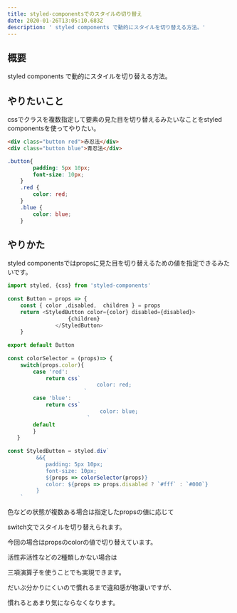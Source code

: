 ```yaml
---
title: styled-componentsでのスタイルの切り替え
date: 2020-01-26T13:05:10.683Z
description: ' styled components で動的にスタイルを切り替える方法。'
---
```

## 概要

styled components で動的にスタイルを切り替える方法。

## やりたいこと

cssでクラスを複数指定して要素の見た目を切り替えるみたいなことをstyled componentsを使ってやりたい。
```html
<div class="button red">赤忍法</div>
<div class="button blue">青忍法</div>
```
```css
.button{
    	padding: 5px 10px;
    	font-size: 10px;
    }
    .red {
    	color: red;
    }
    .blue {
    	color: blue;
    }
```
## やりかた

styled componentsではpropsに見た目を切り替えるための値を指定できるみたいです。
```javascript
import styled, {css} from 'styled-components'
    
const Button = props => {
    const { color ,disabled,  children } = props 
    return <StyledButton color={color} disabled={disabled}>
                   {children}
               </StyledButton>
    }
    
export default Button
    
const colorSelector = (props)=> {
    switch(props.color){
    	case 'red':
    	    return css`
    						color: red;
    					`
    	case 'blue':
    	    return css`
    						 color: blue;
    					 `
    	default
    	}
   }
    
const StyledButton = styled.div`
    	 &&{
    		padding: 5px 10px;
    		font-size: 10px;
    		${props => colorSelector(props)}
    		color: ${props => props.disabled ? `#fff` : `#000`}
    	 }
    `
```

色などの状態が複数ある場合は指定したpropsの値に応じて

switch文でスタイルを切り替えられます。

今回の場合はpropsのcolorの値で切り替えています。

活性非活性などの2種類しかない場合は

三項演算子を使うことでも実現できます。

だいぶ分かりにくいので慣れるまで違和感が物凄いですが、

慣れるとあまり気にならなくなります。
